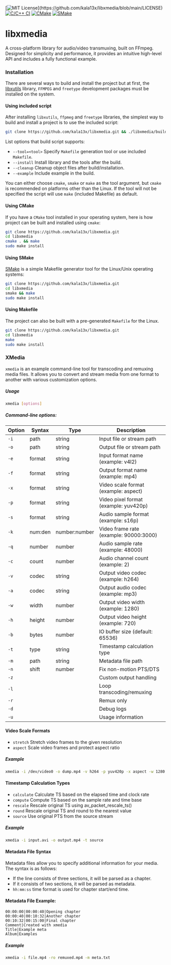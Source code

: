 [![MIT License](https://img.shields.io/badge/License-MIT-brightgreen.svg?)](https://github.com/kala13x/libxmedia/blob/main/LICENSE)
[![C/C++ CI](https://github.com/kala13x/libxmedia/actions/workflows/make.yml/badge.svg)](https://github.com/kala13x/libxmedia/actions/workflows/make.yml)
[![CMake](https://github.com/kala13x/libxmedia/actions/workflows/cmake.yml/badge.svg)](https://github.com/kala13x/libxmedia/actions)
[![SMake](https://github.com/kala13x/libxmedia/actions/workflows/smake.yml/badge.svg)](https://github.com/kala13x/libxmedia/actions/workflows/smake.yml)

# libxmedia
A cross-platform library for audio/video transmuxing, built on FFmpeg. Designed for simplicity and performance, it provides an intuitive high-level API and includes a fully functional example.

### Installation
There are several ways to build and install the project but at first, the [libxutils](https://github.com/kala13x/libxutils) library, `FFMPEG` and `freetype` development packages must be installed on the system.

#### Using included script
After installing `libxutils`, `ffpmeg` and `freetype` libraries, the simplest way to build and install a project is to use the included script:

```bash
git clone https://github.com/kala13x/libxmedia.git && ./libxmedia/build.sh --install
```

List options that build script supports:

- `--tool=<tool>` Specify `Makefile` generation tool or use included `Makefile`.
- `--install` Install library and the tools after the build.
- `--cleanup` Cleanup object files after build/installation.
- `--example` Include example in the build.

You can either choose `cmake`, `smake` or `make` as the tool argument, but `cmake` is recommended on platforms other than the Linux.
If the tool will not be specified the script will use `make` (included Makefile) as default.

#### Using CMake
If you have a `CMake` tool installed in your operating system, here is how project can be built and installed using `cmake`:

```bash
git clone https://github.com/kala13x/libxmedia.git
cd libxmedia
cmake . && make
sudo make install
```

#### Using SMake
[SMake](https://github.com/kala13x/smake) is a simple Makefile generator tool for the Linux/Unix operating systems:

```bash
git clone https://github.com/kala13x/libxmedia.git
cd libxmedia
smake && make
sudo make install
```

#### Using Makefile
The project can also be built with a pre-generated `Makefile` for the Linux.

```bash
git clone https://github.com/kala13x/libxmedia.git
cd libxmedia
make
sudo make install
```

### XMedia
`xmedia` is an example command-line tool for transcoding and remuxing media files. It allows you to convert and stream media from one format to another with various customization options.

##### Usage
```bash
xmedia [options]
```

##### Command-line options:
Option     | Syntax    | Type           | Description
-----------|-----------|----------------|---------------------------
`-i`       | path      | string         | Input file or stream path
`-o`       | path      | string         | Output file or stream path
`-e`       | format    | string         | Input format name (example: v4l2)
`-f`       | format    | string         | Output format name (example: mp4)
`-x`       | format    | string         | Video scale format (example: aspect)
`-p`       | format    | string         | Video pixel format (example: yuv420p)
`-s`       | format    | string         | Audio sample format (example: s16p)
`-k`       | num:den   | number:number  | Video frame rate (example: 90000:3000)
`-q`       | number    | number         | Audio sample rate (example: 48000)
`-c`       | count     | number         | Audio channel count (example: 2)
`-v`       | codec     | string         | Output video codec (example: h264)
`-a`       | codec     | string         | Output audio codec (example: mp3)
`-w`       | width     | number         | Output video width (example: 1280)
`-h`       | height    | number         | Output video height (example: 720)
`-b`       | bytes     | number         | IO buffer size (default: 65536)
`-t`       | type      | string         | Timestamp calculation type
`-m`       | path      | string         | Metadata file path
`-n`       | shift     | number         | Fix non-motion PTS/DTS
`-z`       |           |                | Custom output handling
`-l`       |           |                | Loop transcoding/remuxing
`-r`       |           |                | Remux only
`-d`       |           |                | Debug logs
`-u`       |           |                | Usage information

#### Video Scale Formats
- `stretch` Stretch video frames to the given resolution
- `aspect` Scale video frames and protect aspect ratio

##### Example
```bash
xmedia -i /dev/video0 -o dump.mp4 -v h264 -p yuv420p -x aspect -w 1280 -h 720
```

#### Timestamp Calculation Types
- `calculate` Calculate TS based on the elapsed time and clock rate
- `compute` Compute TS based on the sample rate and time base
- `rescale` Rescale original TS using av_packet_rescale_ts()
- `round` Rescale original TS and round to the nearest value
- `source` Use original PTS from the source stream

##### Example
```bash
xmedia -i input.avi -o output.mp4 -t source
```

#### Metadata File Syntax
Metadata files allow you to specify additional information for your media. The syntax is as follows:

- If the line consists of three sections, it will be parsed as a chapter.
- If it consists of two sections, it will be parsed as metadata.
- `hh:mm:ss` time format is used for chapter start/end time.

#### Metadata File Example:
```
00:00:00|00:00:40|Opening chapter
00:00:40|00:10:32|Another chapter
00:10:32|00:15:00|Final chapter
Comment|Created with xmedia
Title|Example meta
Album|Examples
```

##### Example
```bash
xmedia -i file.mp4 -ro remuxed.mp4 -m meta.txt
```
